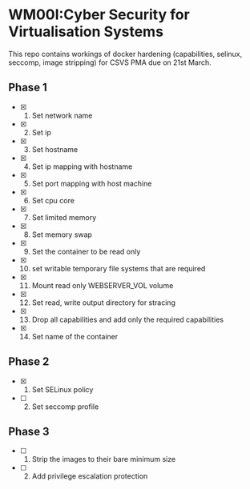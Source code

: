 # WM00I:Cyber Security for Virtualisation Systems
This repo contains workings of docker hardening (capabilities, selinux, seccomp, image stripping) for CSVS PMA due on 21st March.

## Phase 1
- [x] 1. Set network name
- [x] 2. Set ip
- [x] 3. Set hostname
- [x] 4. Set ip mapping with hostname
- [x] 5. Set port mapping with host machine
- [x] 6. Set cpu core
- [x] 7. Set limited memory
- [x] 8. Set memory swap
- [x] 9. Set the container to be read only
- [x] 10. set writable temporary file systems that are required
- [x] 11. Mount read only WEBSERVER_VOL volume
- [x] 12. Set read, write output directory for stracing
- [x] 13. Drop all capabilities and add only the required capabilities
- [x] 14. Set name of the container

## Phase 2
- [x] 1. Set SELinux policy
- [ ] 2. Set seccomp profile

## Phase 3
- [ ] 1. Strip the images to their bare minimum size
- [ ] 2. Add privilege escalation protection